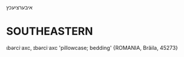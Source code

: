 איבערציִעכץ

SOUTHEASTERN
==============

ɩbərciˑaxc, ɪbərciˑaxc 'pillowcase; bedding' {ROMANIA, Brăila, 45273}
